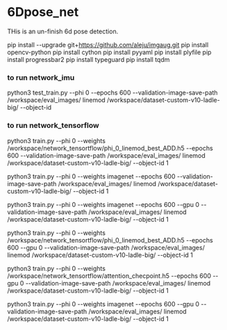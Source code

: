 # 6Dpose_net
THis is an un-finish 6d pose detection. 

pip install --upgrade git+https://github.com/aleju/imgaug.git
pip install opencv-python
pip install cython
pip install pyyaml
pip install plyfile
pip install progressbar2
pip install typeguard
pip install tqdm


 ### to run network_imu

   python3 test_train.py --phi 0 --epochs 600 --validation-image-save-path /workspace/eval_images/ linemod /workspace/dataset-custom-v10-ladle-big/ --object-id 

 ### to run network_tensorflow

   python3 train.py --phi 0 --weights /workspace/network_tensortflow/phi_0_linemod_best_ADD.h5 --epochs 600 --validation-image-save-path /workspace/eval_images/ linemod /workspace/dataset-custom-v10-ladle-big/ --object-id 1

   python3 train.py --phi 0 --weights imagenet --epochs 600 --validation-image-save-path /workspace/eval_images/ linemod /workspace/dataset-custom-v10-ladle-big/ --object-id 1

   python3 train.py --phi 0 --weights imagenet --epochs 600 --gpu 0 --validation-image-save-path /workspace/eval_images/ linemod /workspace/dataset-custom-v10-ladle-big/ --object-id 1

   python3 train.py --phi 0 --weights /workspace/network_tensortflow/phi_0_linemod_best_ADD.h5 --epochs 600 --gpu 0 --validation-image-save-path /workspace/eval_images/ linemod /workspace/dataset-custom-v10-ladle-big/ --object-id 1


python3 train.py --phi 0 --weights /workspace/network_tensortflow/attention_checpoint.h5 --epochs 600 --gpu 0 --validation-image-save-path /workspace/eval_images/ linemod /workspace/dataset-custom-v10-ladle-big/ --object-id 1


python3 train.py --phi 0 --weights imagenet --epochs 600 --gpu 0 --validation-image-save-path /workspace/eval_images/ linemod /workspace/dataset-custom-v10-ladle-big/ --object-id 1